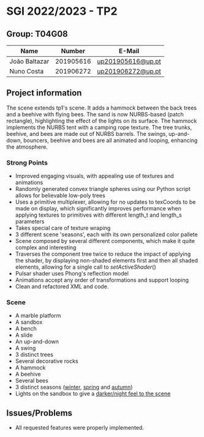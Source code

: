 # SGI 2022/2023 - TP2

## Group: T04G08

| Name             | Number    | E-Mail             |
| ---------------- | --------- | ------------------ |
| João Baltazar    | 201905616 | up201905616@up.pt  |
| Nuno Costa       | 201906272 | up201906272@up.pt  |


## Project information

The scene extends tp1's scene. It adds a hammock between the back trees and a beehive with flying bees. The sand is now NURBS-based (patch rectangle), highlighting the effect of the lights on its surface. The hammock implements the NURBS tent with a camping rope texture. The tree trunks, beehive, and bees are made out of NURBS barrels.
The swings, up-and-down, bouncers, beehive and bees are all animated and looping, enhancing the atmosphere.

### Strong Points
- Improved engaging visuals, with appealing use of textures and animations
- Randomly generated convex triangle spheres using our Python script allows for believable low-poly trees
- Uses a primitive multiplexer, allowing for no updates to texCoords to be made on display, which significantly improves performance when applying textures to primitives with different length_t and length_s parameters
- Takes special care of texture wraping
- 3 different scene 'seasons', each with its own personalized color pallete
- Scene composed by several different components, which make it quite complex and interesting
- Traverses the component tree twice to reduce the impact of applying the shader, by displaying non-shaded elements first and then all shaded elements, allowing for a single call to _setActiveShader_()
- Pulsar shader uses Phong's reflection model
- Animations accept any order of transformations and support looping
- Clean and refactored XML and code.

### Scene
- A marble platform
- A sandbox
- A bench
- A slide
- An up-and-down
- A swing
- 3 distinct trees
- Several decorative rocks
- A hammock
- A beehive
- Several bees
- 3 distinct seasons ([winter](screenshots/winter_defaultCamera.jpg), [spring](screenshots/spring_baseLightjpg.jpg) and [autumn](screenshots/autumn_day.png))
- Lights on the sandbox to give a [darker/night feel to the scene](screenshots/autumn_night.jpg)

## Issues/Problems

- All requested features were properly implemented.